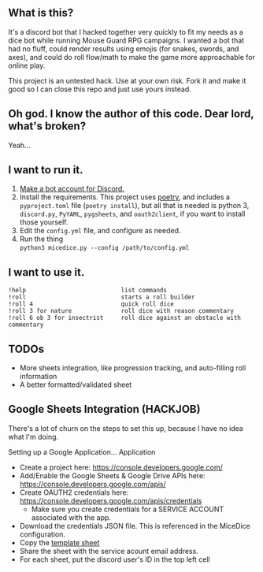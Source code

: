 ## What is this?
It's a discord bot that I hacked together very quickly to fit my needs as a dice bot while running Mouse Guard RPG campaigns. I wanted a bot that had no fluff, could render results using emojis (for snakes, swords, and axes), and could do roll flow/math to make the game more approachable for online play.

This project is an untested hack. Use at your own risk. Fork it and make it good so I can close this repo and just use yours instead.


## Oh god. I know the author of this code. Dear lord, what's broken?
Yeah...  


## I want to run it.
1. [Make a bot account for Discord.](https://discordpy.readthedocs.io/en/latest/discord.html)
2. Install the requirements. This project uses [poetry](https://python-poetry.org/), and includes a `pyproject.toml` file (`poetry install`), but all that is needed is python 3, `discord.py`, `PyYAML`, `pygsheets`, and `oauth2client`, if you want to install those yourself.
3. Edit the `config.yml` file, and configure as needed.
4. Run the thing  
`python3 micedice.py --config /path/to/config.yml`

## I want to use it.
    !help                           list commands
    !roll                           starts a roll builder
    !roll 4                         quick roll dice
    !roll 3 for nature              roll dice with reason commentary
    !roll 6 ob 3 for insectrist     roll dice against an obstacle with commentary

## TODOs
* More sheets integration, like progression tracking, and auto-filling roll information
* A better formatted/validated sheet


## Google Sheets Integration (HACKJOB)
There's a lot of churn on the steps to set this up, because I have no idea what I'm doing.

Setting up a Google Application... Application  
- Create a project here: https://console.developers.google.com/
- Add/Enable the Google Sheets & Google Drive APIs here: https://console.developers.google.com/apis/
- Create OAUTH2 credentials here: https://console.developers.google.com/apis/credentials
    - Make sure you create credentials for a SERVICE ACCOUNT associated with the app.
- Download the credentials JSON file. This is referenced in the MiceDice configuration.
- Copy the [template sheet](https://docs.google.com/spreadsheets/d/1Ehj1Kc933fx8MCDSob_gUi1sJPIKDA0Yq-TAsKV7gQk/)
- Share the sheet with the service acount email address.
- For each sheet, put the discord user's ID in the top left cell

